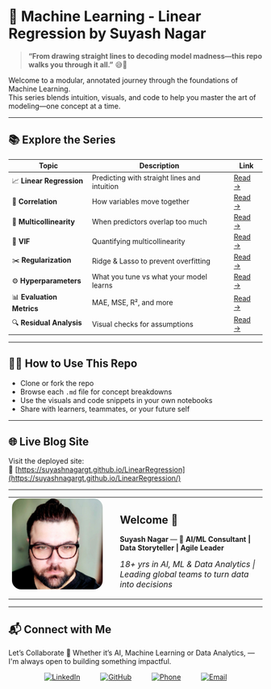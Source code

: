 <link rel="stylesheet" href="/LinearRegression/assets/css/style.css">


 

# 📘 Machine Learning - Linear Regression by Suyash Nagar

> **“From drawing straight lines to decoding model madness—this repo walks you through it all.”** 😅🤖

Welcome to a modular, annotated journey through the foundations of Machine Learning.  
This series blends intuition, visuals, and code to help you master the art of modeling—one concept at a time.

---

## 📚 Explore the Series

| Topic | Description | Link |
|-------|-------------|------|
| 📈 **Linear Regression** | Predicting with straight lines and intuition | [Read →](https://github.com/SuyashNagarGT/MachineLearning/blob/main/LinearRegression.md) |
| 🔁 **Correlation** | How variables move together | [Read →](https://github.com/SuyashNagarGT/MachineLearning/blob/main/Correlation.md) |
| 🔀 **Multicollinearity** | When predictors overlap too much | [Read →](https://github.com/SuyashNagarGT/MachineLearning/blob/main/Multicollinearity.md) |
| 📏 **VIF** | Quantifying multicollinearity | [Read →](https://github.com/SuyashNagarGT/MachineLearning/blob/main/ViF.md) |
| ✂️ **Regularization** | Ridge & Lasso to prevent overfitting | [Read →](https://github.com/SuyashNagarGT/MachineLearning/blob/main/Regularization.md) |
| ⚙️ **Hyperparameters** | What you tune vs what your model learns | [Read →](https://github.com/SuyashNagarGT/MachineLearning/blob/main/Hyperparameters.md) |
| 📊 **Evaluation Metrics** | MAE, MSE, R², and more | [Read →](https://github.com/SuyashNagarGT/MachineLearning/blob/main/Metric.md) |
| 🔍 **Residual Analysis** | Visual checks for assumptions | [Read →](https://github.com/SuyashNagarGT/MachineLearning/blob/main/ResidualAnalysis.md) |

---

## 🧑‍💻 How to Use This Repo

- Clone or fork the repo  
- Browse each `.md` file for concept breakdowns  
- Use the visuals and code snippets in your own notebooks  
- Share with learners, teammates, or your future self

---

## 🌐 Live Blog Site

Visit the deployed site:  
🔗 [https://suyashnagargt.github.io/LinearRegression](https://suyashnagargt.github.io/LinearRegression/)

---

<table>
  <tr>
    <td width="200" valign="top">
      <img src="https://github.com/SuyashNagarGT/SuyashNagar/blob/main/Suaysh_image.jpeg?raw=true" alt="Suyash Nagar Profile Photo" width="180" style="border-radius:10%">
    </td>
    <td valign="top">
      <h2>Welcome 👋</h2>
      <p><strong>Suyash Nagar</strong> — 🚀 <strong>AI/ML Consultant | Data Storyteller | Agile Leader</strong><br> </p>
      <p style="margin-top: 10px; font-size: 16px;">
        <em>18+ yrs in AI, ML & Data Analytics | Leading global teams to turn data into decisions</em>
      </p>
    </td>
  </tr>
</table>

---

## 📬 Connect with Me

Let’s Collaborate 🤝 Whether it’s AI, Machine Learning or Data Analytics, —I'm always open to building something impactful.

<p align="center" style="display: flex; justify-content: center; gap: 40px; flex-wrap: wrap;">

  <a href="https://www.linkedin.com/in/suyashnagar" target="_blank">
    <img src="https://cdn.jsdelivr.net/gh/devicons/devicon/icons/linkedin/linkedin-original.svg" width="30" alt="LinkedIn"/>
  </a>


  <a href="https://github.com/SuyashNagarGT" target="_blank">
    <img src="https://img.icons8.com/ios-filled/50/ffffff/github.png" width="30" alt="GitHub"/>
  </a>

  <a href="tel:+917906655101" target="_blank">
    <img src="https://img.icons8.com/ios-filled/50/ffffff/phone.png" width="30" alt="Phone"/>
  </a>

  <a href="mailto:suyash.nagar@gmail.com" target="_blank">
    <img src="https://img.icons8.com/ios-filled/50/ffffff/email.png" width="30" alt="Email"/>
  </a>

</p>
